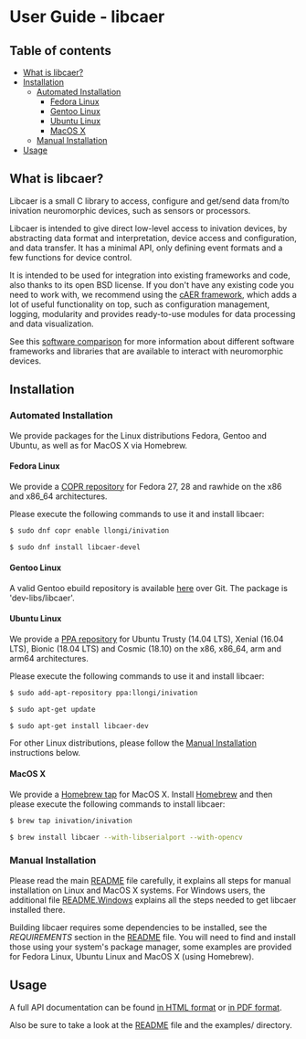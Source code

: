 # User Guide - libcaer

## Table of contents
- [What is libcaer?](#what-is-libcaer)
- [Installation](#installation)
  - [Automated Installation](#automated-installation)
    - [Fedora Linux](#fedora-linux)
    - [Gentoo Linux](#gentoo-linux)
    - [Ubuntu Linux](#ubuntu-linux)
    - [MacOS X](#macos-x)
  - [Manual Installation](#manual-installation)
- [Usage](#usage)

## What is libcaer?

Libcaer is a small C library to access, configure and get/send data
from/to inivation neuromorphic devices, such as sensors or processors.

Libcaer is intended to give direct low-level access to inivation
devices, by abstracting data format and interpretation, device access
and configuration, and data transfer. It has a minimal API, only
defining event formats and a few functions for device control.

It is intended to be used for integration into existing frameworks and
code, also thanks to its open BSD license. If you don't have any
existing code you need to work with, we recommend using the [cAER
framework](https://inivation.com/support/software/caer/),
which adds a lot of useful functionality on top, such as configuration
management, logging, modularity and provides ready-to-use modules for
data processing and data visualization.

See this [software comparison](https://inivation.com/support/software/) for
more information about different software frameworks and libraries that
are available to interact with neuromorphic devices.

## Installation

### Automated Installation

We provide packages for the Linux distributions Fedora, Gentoo and
Ubuntu, as well as for MacOS X via Homebrew.

#### Fedora Linux

We provide a [COPR repository](https://copr.fedorainfracloud.org/coprs/llongi/inivation/)
for Fedora 27, 28 and rawhide on the x86 and x86_64 architectures.

Please execute the following commands to use it and install libcaer:

```bash
$ sudo dnf copr enable llongi/inivation

$ sudo dnf install libcaer-devel
```

#### Gentoo Linux

A valid Gentoo ebuild repository is available [here](https://gitlab.com/inivation/gentoo-inivation/)
over Git. The package is 'dev-libs/libcaer'.

#### Ubuntu Linux

We provide a [PPA repository](https://launchpad.net/~llongi/+archive/ubuntu/inivation)
for Ubuntu Trusty (14.04 LTS), Xenial (16.04 LTS), Bionic (18.04 LTS) and Cosmic (18.10)
on the x86, x86_64, arm and arm64 architectures.

Please execute the following commands to use it and install libcaer:

```bash
$ sudo add-apt-repository ppa:llongi/inivation

$ sudo apt-get update

$ sudo apt-get install libcaer-dev
```

For other Linux distributions, please follow the
[Manual Installation](#manual-installation) instructions below.

#### MacOS X

We provide a [Homebrew tap](https://gitlab.com/inivation/homebrew-inivation/) for
MacOS X. Install [Homebrew](https://brew.sh/) and then
please execute the following commands to install libcaer:

```bash
$ brew tap inivation/inivation

$ brew install libcaer --with-libserialport --with-opencv
```

### Manual Installation

Please read the main [README](https://gitlab.com/inivation/libcaer/blob/master/README)
file carefully, it explains all steps for manual installation on Linux
and MacOS X systems. For Windows users, the additional file [README.Windows](https://gitlab.com/inivation/libcaer/blob/master/README.Windows)
explains all the steps needed to get libcaer installed there.

Building libcaer requires some dependencies to be installed, see the
*REQUIREMENTS* section in the [README](https://gitlab.com/inivation/libcaer/blob/master/README)
file. You will need to find and install those using your system's
package manager, some examples are provided for Fedora Linux, Ubuntu
Linux and MacOS X (using Homebrew).

## Usage

A full API documentation can be found [in HTML format](https://inivation.github.io/libcaer/) or
[in PDF format](https://gitlab.com/inivation/libcaer/raw/master/docs/libcaer_api_manual.pdf).

Also be sure to take a look at the [README](https://gitlab.com/inivation/libcaer/blob/master/README)
file and the examples/ directory.
